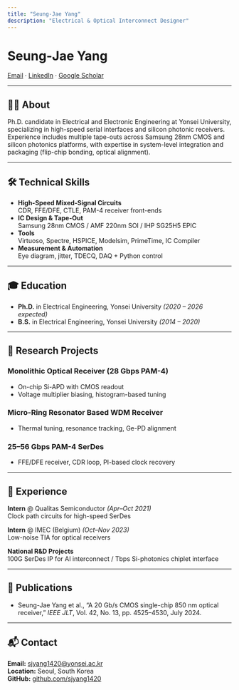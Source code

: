 ```yaml
---
title: "Seung-Jae Yang"
description: "Electrical & Optical Interconnect Designer"
---
```


# Seung‑Jae Yang

[Email](mailto:sjyang1420@yonsei.ac.kr) · [LinkedIn](https://linkedin.com/in/seung-jae-yang-22ba3831a) · [Google Scholar](https://ieeexplore.ieee.org/author/912254311560214)

---

## 🧑‍💻 About
Ph.D. candidate in Electrical and Electronic Engineering at Yonsei University, specializing in high-speed serial interfaces and silicon photonic receivers. Experience includes multiple tape-outs across Samsung 28nm CMOS and silicon photonics platforms, with expertise in system-level integration and packaging (flip-chip bonding, optical alignment).

---

## 🛠 Technical Skills

- **High-Speed Mixed-Signal Circuits**  
  CDR, FFE/DFE, CTLE, PAM-4 receiver front-ends
- **IC Design & Tape-Out**  
  Samsung 28nm CMOS / AMF 220nm SOI / IHP SG25H5 EPIC
- **Tools**  
  Virtuoso, Spectre, HSPICE, Modelsim, PrimeTime, IC Compiler
- **Measurement & Automation**  
  Eye diagram, jitter, TDECQ, DAQ + Python control

---

## 🎓 Education
- **Ph.D.** in Electrical Engineering, Yonsei University _(2020 – 2026 expected)_
- **B.S.** in Electrical Engineering, Yonsei University _(2014 – 2020)_

---

## 🔬 Research Projects

### Monolithic Optical Receiver (28 Gbps PAM-4)
- On-chip Si-APD with CMOS readout
- Voltage multiplier biasing, histogram-based tuning

### Micro-Ring Resonator Based WDM Receiver
- Thermal tuning, resonance tracking, Ge-PD alignment

### 25–56 Gbps PAM-4 SerDes
- FFE/DFE receiver, CDR loop, PI-based clock recovery

---

## 💼 Experience

**Intern** @ Qualitas Semiconductor _(Apr–Oct 2021)_  
Clock path circuits for high-speed SerDes

**Intern** @ IMEC (Belgium) _(Oct–Nov 2023)_  
Low-noise TIA for optical receivers

**National R&D Projects**  
100G SerDes IP for AI interconnect / Tbps Si-photonics chiplet interface

---

## 📄 Publications

- Seung-Jae Yang et al., “A 20 Gb/s CMOS single-chip 850 nm optical receiver,” *IEEE JLT*, Vol. 42, No. 13, pp. 4525–4530, July 2024.

---

## 📬 Contact
**Email:** sjyang1420@yonsei.ac.kr  
**Location:** Seoul, South Korea  
**GitHub:** [github.com/sjyang1420](https://github.com/sjyang1420)

